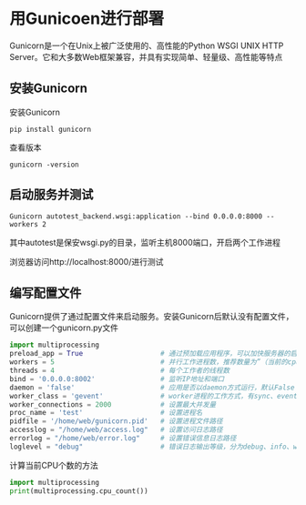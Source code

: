 # 用Gunicoen进行部署

Gunicorn是一个在Unix上被广泛使用的、高性能的Python WSGI UNIX HTTP Server。它和大多数Web框架兼容，并具有实现简单、轻量级、高性能等特点

## 安装Gunicorn
安装Gunicorn
```
pip install gunicorn
```

查看版本
```
gunicorn -version
```


## 启动服务并测试
```
Gunicorn autotest_backend.wsgi:application --bind 0.0.0.0:8000 --workers 2
```
其中autotest是保安wsgi.py的目录，监听主机8000端口，开启两个工作进程

浏览器访问http://localhost:8000/进行测试

## 编写配置文件

Gunicorn提供了通过配置文件来启动服务。安装Gunicorn后默认没有配置文件，可以创建一个gunicorn.py文件
```Python
import multiprocessing
preload_app = True                   # 通过预加载应用程序，可以加快服务器的启动速度
workers = 5                          # 并行工作进程数，推荐数量为”（当前的cpu个数*2）+ 1“
threads = 4                          # 每个工作者的线程数
bind = '0.0.0.0:8002'                # 监听IP地址和端口
daemon = 'false'                     # 应用是否以daemon方式运行，默认False
worker_class = 'gevent'              # worker进程的工作方式，有sync、eventlet、gevent、tornado、gthread，默认为sync
worker_connections = 2000            # 设置最大并发量
proc_name = 'test'                   # 设置进程名
pidfile = '/home/web/gunicorn.pid'   # 设置进程文件路径
accesslog = "/home/web/access.log"   # 设置访问日志路径
errorlog = "/home/web/error.log"     # 设置错误信息日志路径
loglevel = "debug"                   # 错误日志输出等级，分为debug、info、warning、error和critical
```


计算当前CPU个数的方法
```Python
import multiprocessing
print(multiprocessing.cpu_count())
```

